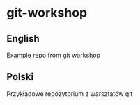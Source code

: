 # git-workshop

English
-------
Example repo from git workshop

Polski
------
Przykładowe repozytorium z warsztatów git
